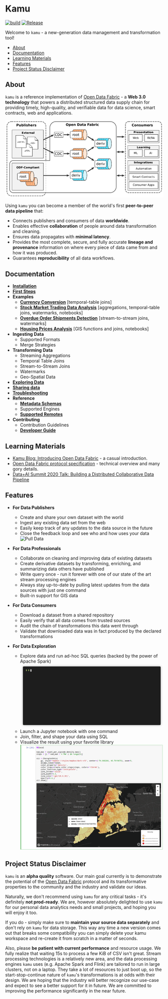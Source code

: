 # Kamu <!-- omit in toc -->

[![build](https://github.com/kamu-data/kamu-cli/workflows/build/badge.svg)](https://github.com/kamu-data/kamu-cli/actions)
[![Release](https://github.com/kamu-data/kamu-cli/workflows/release/badge.svg)](https://github.com/kamu-data/kamu-cli/actions)

Welcome to `kamu` - a new-generation data management and transformation tool!

- [About](#about)
- [Documentation](#documentation)
- [Learning Materials](#learning-materials)
- [Features](#features)
- [Project Status Disclaimer](#project-status-disclaimer)


## About

`kamu` is a reference implementation of [Open Data Fabric](https://github.com/kamu-data/open-data-fabric) - a **Web 3.0 technology** that powers a distributed structured data supply chain for providing timely, high-quality, and verifiable data for data science, smart contracts, web and applications.

<p align="center">
<img src="./docs/readme_files/dataset_graph.png" alt="Open Data Fabric">
</p>

Using `kamu` you can become a member of the world's first **peer-to-peer data pipeline** that:

- Connects publishers and consumers of data **worldwide**.
- Enables effective **collaboration** of people around data transformation and cleaning.
- Ensures data propagates with **minimal latency**.
- Provides the most complete, secure, and fully accurate **lineage and provenance** information on where every piece of data came from and how it was produced.
- Guarantees **reproducibility** of all data workflows.


## Documentation
- **[Installation](docs/install.md)**
- **[First Steps](docs/first_steps.md)**
- **Examples**
  - **[Currency Conversion](docs/examples/currency_conversion.md)** [temporal-table joins]
  - **[Stock Market Trading Data Analysis](docs/examples/trading.md)** [aggregations, temporal-table joins, watermarks, notebooks]
  - **[Overdue Order Shipments Detection](docs/examples/overdue_shipments.md)** [stream-to-stream joins, watermarks]
  - **[Housing Prices Analysis](docs/examples/housing_prices.md)** [GIS functions and joins, notebooks]
- **Ingesting Data**
  - Supported Formats
  - Merge Strategies
- **Transforming Data**
  - Streaming Aggregations
  - Temporal Table Joins
  - Stream-to-Stream Joins
  - Watermarks
  - Geo-Spatial Data
- **[Exploring Data](docs/exploring_data.md)**
- **[Sharing data](docs/sharing_data.md)**
- **[Troubleshooting](docs/troubleshooting.md)**
- **Reference**
  - **[Metadata Schemas](https://github.com/kamu-data/open-data-fabric/blob/master/open-data-fabric.md#datasetsnapshot-schema)**
  - Supported Engines
  - **[Supported Remotes](docs/sharing_data.md#remote-types)**
- **Contributing**
  - Contribution Guidelines
  - **[Developer Guide](docs/developer_guide.md)**


## Learning Materials

- [Kamu Blog: Introducing Open Data Fabric](https://www.kamu.dev/blog/introducing-odf/) - a casual introduction.
- [Open Data Fabric protocol specification](https://github.com/kamu-data/open-data-fabric) - technical overview and many gory details.
- [Data+AI Summit 2020 Talk: Building a Distributed Collaborative Data Pipeline](https://databricks.com/session_eu20/building-a-distributed-collaborative-data-pipeline-with-apache-spark)


## Features

- **For Data Publishers**
  - Create and share your own dataset with the world
  - Ingest any existing data set from the web
  - Easily keep track of any updates to the data source in the future
  - Close the feedback loop and see who and how uses your data
    ![Pull Data](docs/readme_files/pull-multi.gif)

- **For Data Professionals**
  - Collaborate on cleaning and improving data of existing datasets
  - Create derivative datasets by transforming, enriching, and summarizing data others have published
  - Write query once - run it forever with one of our state of the art stream processing engines
  - Always stay up-to-date by pulling latest updates from the data sources with just one command
  - Built-in support for GIS data

- **For Data Consumers**
  - Download a dataset from a shared repository
  - Easily verify that all data comes from trusted sources
  - Audit the chain of transformations this data went through
  - Validate that downloaded data was in fact produced by the declared transformations

- **For Data Exploration**
  - Explore data and run ad-hoc SQL queries (backed by the power of Apache Spark)
    ![SQL Shell](docs/first_steps_files/sql.gif)
  - Launch a Jupyter notebook with one command
  - Join, filter, and shape your data using SQL
  - Visualize the result using your favorite library
    ![Jupyter](docs/first_steps_files/notebook-005.png)


## Project Status Disclaimer
`kamu` is an **alpha quality** software. Our main goal currently is to demonstrate the potential of the [Open Data Fabric](https://github.com/kamu-data/open-data-fabric) protocol and its transformative properties to the community and the industry and validate our ideas.

Naturally, we don't recommend using `kamu` for any critical tasks - it's definitely **not prod-ready**. We are, however absolutely delighted to use `kamu` for our personal data analytics needs and small projects, and hoping you will enjoy it too.

If you do - simply make sure to **maintain your source data separately** and don't rely on `kamu` for data storage. This way any time a new version comes out that breaks some compatibility you can simply delete your kamu workspace and re-create it from scratch in a matter of seconds.

Also, please **be patient with current performance** and resource usage. We fully realize that waiting 15s to process a few KiB of CSV isn't great. Stream processing technologies is a relatively new area, and the data processing engines `kamu` uses (e.g. Apache Spark and Flink) are tailored to run in large clusters, not on a laptop. They take a lot of resources to just boot up, so the start-stop-continue nature of `kamu`'s transformations is at odds with their design. We are hoping that the industry will better recognize our use-case and expect to see a better support for it in future. We are committed to improving the performance significantly in the near future.
